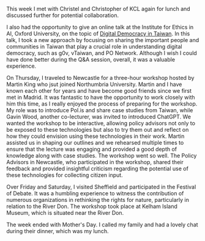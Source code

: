 This week I met with Christel and Christopher of KCL again for lunch and discussed further for potential collaboration.

I also had the opportunity to give an online talk at the Institute for Ethics in AI, Oxford University, on the topic of [Digital Democracy in Taiwan](https://www.oxford-aiethics.ox.ac.uk/ethics-ai-lunchtime-research-seminars-digital-democracy-taiwan). In this talk, I took a new approach by focusing on sharing the important people and communities in Taiwan that play a crucial role in understanding digital democracy, such as g0v, vTaiwan, and PO Network. Although I wish I could have done better during the Q&A session, overall, it was a valuable experience.

On Thursday, I traveled to Newcastle for a three-hour workshop hosted by Martin King who jsut joined Northumbria University. Martin and I have known each other for years and have become good friends since we first met in Madrid. It was fantastic to have the opportunity to work closely with him this time, as I really enjoyed the process of preparing for the workshop. My role was to introduce Pol.is and share case studies from Taiwan, while Gavin Wood, another co-lecturer, was invited to introduced ChatGPT. We wanted the workshop to be interactive, allowing policy advisors not only to be exposed to these technologies but also to try them out and reflect on how they could envision using these technologies in their work. Martin assisted us in shaping our outlines and we rehearsed multiple times to ensure that the lecture was engaging and provided a good depth of knowledge along with case studies. The workshop went so well. The Policy Advisors in Newcastle, who participated in the workshop, shared their feedback and provided insightful criticism regarding the potential use of these technologies for collecting citizen input.

Over Friday and Saturday, I visited Sheffield and participated in the Festival of Debate. It was a humbling experience to witness the contribution of numerous organizations in rethinking the rights for nature, particularly in relation to the River Don. The workshop took place at Kelham Island Museum, which is situated near the River Don.

The week ended with Mother's Day. I called my family and had a lovely chat during their dinner, which was my lunch.